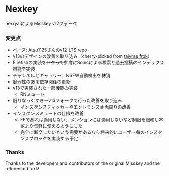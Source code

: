 # Nexkey
nexryaiによるMisskey v12フォーク

### 変更点
 - ベース: Atsu1125さんのv12 LTS [repo](https://github.com/atsu1125/misskey-v12/)
 - v13のデザインの改善を取り込み（cherry-picked from [taiyme frok](https://github.com/taiyme/misskey)）
 - Firefishの実装を~~パクって~~参考にSonicによる検索と過去投稿のインデックス機能を実装
 - チャンネルとギャラリー、NSFW自動検出を抹消
 - 脆弱性のある依存関係の更新
 - v13で実装された一部機能の実装
   * RNミュート
 - 旧りなっくすきーv13フォークで行った改善を取り込み
   * インスタンスティッカーやエントランス画面周りの改善
 - インスタンスミュートの仕様を改善
   * FFであれば適用しない、メンションには適用しないなど制限を緩和し本家より気軽に使えるようにした
   * 完全に断交したいという需要があるなら将来的にユーザー毎のインスタンスブロックを実装する予定

### Thanks
Thanks to the developers and contributors of the original Misskey and the referenced fork!
